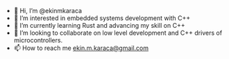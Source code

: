 - 👋 Hi, I’m @ekinmkaraca
- 👀 I’m interested in embedded systems development with C++
- 🌱 I’m currently learning Rust and advancing my skill on C++
- 💞️ I’m looking to collaborate on low level development and C++ drivers of microcontrollers.
- 📫 How to reach me ekin.m.karaca@gmail.com

<!---
ekinmkaraca/ekinmkaraca is a ✨ special ✨ repository because its `README.md` (this file) appears on your GitHub profile.
You can click the Preview link to take a look at your changes.
--->
